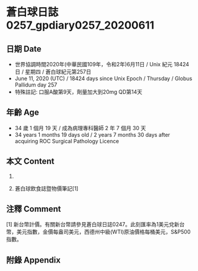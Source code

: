 [_metadata_:encoding]: - "utf-8"
[_metadata_:language]: - "zh-Hant-TW"
[_metadata_:fileformat]: - "markdown"
[_metadata_:MIME_type]: - "text/plain"
[_metadata_:markdown_version]: - "commonmark version 0.29"
[_metadata_:markdown_spec]: - "https://spec.commonmark.org/0.29/"

# 蒼白球日誌0257_gpdiary0257_20200611 #

## 日期 Date ##

* 世界協調時間2020年(中華民國109年，令和2年)6月11日 / Unix 紀元 18424 日 / 星期四 / 蒼白球紀元第257日
* June 11, 2020 (UTC) / 18424 days since Unix Epoch / Thursday / Globus Pallidum day 257
* 特殊註記: 口服A酸第9天，劑量加大到20mg QD第14天

## 年齡 Age ##

* 34 歲 1 個月 19 天 / 成為病理專科醫師 2 年 7 個月 30 天
* 34 years 1 months 19 days old / 2 years 7 months 30 days after acquiring ROC Surgical Pathology Licence

## 本文 Content ##

1. 

    
2. 蒼白球飲食誌暨物價筆記[1]

    

## 注釋 Comment ##

[1] 新台幣計價。有關新台幣請參見蒼白球日誌0247。此刻匯率為1美元兌新台幣，美元指數，金價每盎司美元，西德州中級(WTI)原油價格每桶美元，S&P500指數。



## 附錄 Appendix ##

